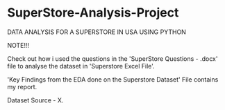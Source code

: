 # SuperStore-Analysis-Project
DATA ANALYSIS FOR A SUPERSTORE IN USA USING PYTHON

NOTE!!!

Check out how i used the questions in the 'SuperStore Questions - .docx' file to analyse the dataset in 'Superstore Excel File'.

'Key Findings from the EDA done on the Superstore Dataset' File contains my report.

Dataset Source - X. 
